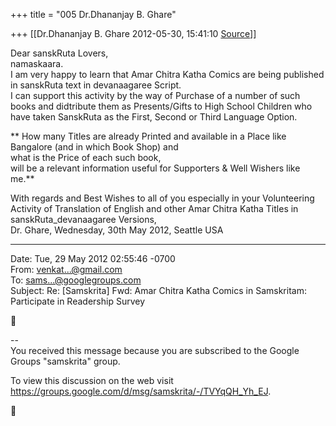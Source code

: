 +++
title = "005 Dr.Dhananjay B. Ghare"

+++
[[Dr.Dhananjay B. Ghare	2012-05-30, 15:41:10 [Source](https://groups.google.com/g/samskrita/c/iQRm52cp0Aw)]]



Dear sanskRuta Lovers,  
 namaskaara.  
 I am very happy to learn that Amar Chitra Katha Comics are being published in sanskRuta text in devanaagaree Script.  
 I can support this activity by the way of Purchase of a number of such books and didtribute them as Presents/Gifts to High School Children who have taken SanskRuta as the First, Second or Third Language Option.  
  
** How many Titles are already Printed and available in a Place like Bangalore (and in which Book Shop) and  
  what is the Price of each such book,  
 will be a relevant information useful for Supporters & Well Wishers like me.**  
  
 With regards and Best Wishes to all of you especially in your Volunteering Activity of Translation of English and other Amar Chitra Katha Titles in sanskRuta_devanaagaree Versions,  
 Dr. Ghare, Wednesday, 30th May 2012, Seattle USA  
  

------------------------------------------------------------------------

Date: Tue, 29 May 2012 02:55:46 -0700  
From: [venkat...@gmail.com]()  
To: [sams...@googlegroups.com]()  
Subject: Re: \[Samskrita\] Fwd: Amar Chitra Katha Comics in Samskritam: Participate in Readership Survey



--  
You received this message because you are subscribed to the Google Groups "samskrita" group.  

To view this discussion on the web visit <https://groups.google.com/d/msg/samskrita/-/TVYqQH_Yh_EJ>.



